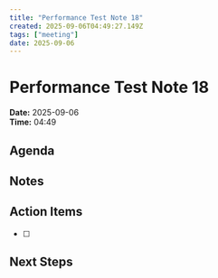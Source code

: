 ```yaml
---
title: "Performance Test Note 18"
created: 2025-09-06T04:49:27.149Z
tags: ["meeting"]
date: 2025-09-06
---
```


# Performance Test Note 18

**Date:** 2025-09-06  
**Time:** 04:49  

## Agenda


## Notes


## Action Items
- [ ] 

## Next Steps
